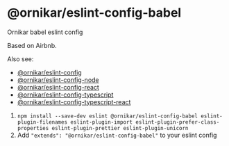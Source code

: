 # @ornikar/eslint-config-babel

Ornikar babel eslint config

Based on Airbnb.

Also see:

- [@ornikar/eslint-config](https://github.com/ornikar/shared-configs/tree/master/%40ornikar/eslint-config)
- [@ornikar/eslint-config-node](https://github.com/ornikar/shared-configs/tree/master/%40ornikar/eslint-config-node)
- [@ornikar/eslint-config-react](https://github.com/ornikar/shared-configs/tree/master/%40ornikar/eslint-config-react)
- [@ornikar/eslint-config-typescript](https://github.com/ornikar/shared-configs/tree/master/%40ornikar/eslint-config-typescript)
- [@ornikar/eslint-config-typescript-react](https://github.com/ornikar/shared-configs/tree/master/%40ornikar/eslint-config-typescript-react)

1. `npm install --save-dev eslint @ornikar/eslint-config-babel eslint-plugin-filenames eslint-plugin-import eslint-plugin-prefer-class-properties eslint-plugin-prettier eslint-plugin-unicorn`
2. Add `"extends": "@ornikar/eslint-config-babel"` to your eslint config
